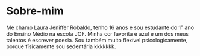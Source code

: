 # Sobre-mim
Me chamo Laura Jeniffer Robaldo, tenho 16 anos e sou estudante do 1° ano do Ensino Médio na escola JOF. 
Minha cor favorita é azul e um dos meus talentos é escrever poesia.
Sou também muito flexível psicologicamente, porque físicamente sou sedentária kkkkkkk.
